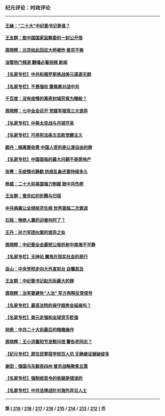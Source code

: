 ### 纪元评论：时政评论
---
#### [王赫：“二十大”中纪委书记是谁？](../../pages/nsc1025/n13842702.md?10120330) 
#### [王友群：致中国国家监察委的一封公开信](../../pages/nsc1025/n13842611.md?10120330) 
#### [周晓辉：北京如此回应大桥被炸 普京不爽](../../pages/nsc1025/n13842594.md?10120330) 
#### [油管热门频道 翻墙必看视频 新闻](ok?10120330)
#### [【名家专栏】中共和俄罗斯挑战美元遥遥无期](../../pages/nsc1025/n13842459.md?10120330) 
#### [【名家专栏】不畏强权 蓬佩奥对战中共](../../pages/nsc1025/n13842460.md?10120330) 
#### [千百度：没有疫情的离奇封城究竟为哪般？](../../pages/nsc1025/n13842170.md?10120330) 
#### [周晓辉：七中全会召开 党媒军报现三大诡异](../../pages/nsc1025/n13841955.md?10120330) 
#### [【名家专栏】中美太空战与月球开采](../../pages/nsc1025/n13841824.md?10120330) 
#### [【名家专栏】巧用宪法条文击败觉醒主义](../../pages/nsc1025/n13841826.md?10120330) 
#### [颜丹：隔离要收费 中国人受的是让渡自由的罪](../../pages/nsc1025/n13841952.md?10120330) 
#### [【名家专栏】中国面临的最大问题不是房地产](../../pages/nsc1025/n13841817.md?10120330) 
#### [张菁：无疫情也静默 防疫乱象还要持续多久](../../pages/nsc1025/n13841934.md?10120330) 
#### [杨威：二十大前美国强力制裁 掀中共伤疤](../../pages/nsc1025/n13841651.md?10120330) 
#### [王友群：曾庆红的折腾与归宿](../../pages/nsc1025/n13841525.md?10120330) 
#### [中共病毒让全球经济生病 世界面临二次衰退](../../pages/nsc1025/n13841569.md?10120330) 
#### [石铭：惨绝人寰的迫害何时了？](../../pages/nsc1025/n13841549.md?10120330) 
#### [王丹：孙力军团伙案的诡异之处](../../pages/nsc1025/n13841543.md?10120330) 
#### [周晓辉：中纪委全会最短公报折射中南海不平静](../../pages/nsc1025/n13841505.md?10120330) 
#### [【名家专栏】无神论 魔鬼在现实社会的恶行](../../pages/nsc1025/n13841384.md?10120330) 
#### [岳山：中央党校走向大外宣前台 自曝其丑](../../pages/nsc1025/n13840938.md?10120330) 
#### [王友群：中纪委书记赵乐际最大的罪](../../pages/nsc1025/n13841011.md?10120330) 
#### [周晓辉：治军要避免“人治” 军方再释反常信号](../../pages/nsc1025/n13841052.md?10120330) 
#### [【名家专栏】最高法院的保守趋势会延续吗？](../../pages/nsc1025/n13840909.md?10120330) 
#### [【名家专栏】美元走强和全球货币贬值](../../pages/nsc1025/n13840913.md?10120330) 
#### [钟原：中共二十大前最后的暗箱操作](../../pages/nsc1025/n13840408.md?10120330) 
#### [周晓辉：王小洪重阳节发慰问信 警告老同志？](../../pages/nsc1025/n13840327.md?10120330) 
#### [【纪元专栏】原住民寄宿学校百人坑 无确凿证据破绽多](../../pages/nsc1025/n13840386.md?10120330) 
#### [谢田：俄国乌东鲸吞四州 普京战略聚焦五策](../../pages/nsc1025/n13840302.md?10120330) 
#### [【名家专栏】强制疫苗令的依据是错误的](../../pages/nsc1025/n13839480.md?10120330) 
#### [【名家专栏】中共法律战针对海外异见人士](../../pages/nsc1025/n13839479.md?10120330) 

---
#### 第 [ [219](./219.md?10120330) / [218](./218.md?10120330) / [217](./217.md?10120330) / [216](./216.md?10120330) / [215](./215.md?10120330) / [214](./214.md?10120330) / [213](./213.md?10120330) / [212](./212.md?10120330) ] 页
